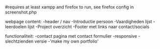 #requires at least xampp and firefox to run, see firefox config in screenshot.php

webpage content:
-header / nav
-Introductie persoon
-Vaardigheden lijst
-leerdoelen lijst
-Project overzicht
-Footer met links naar contact/socials

functionaliteit:
-contact pagina met contact formulier
-responsive
-slechtzienden versie
-'make my own portfolio'

